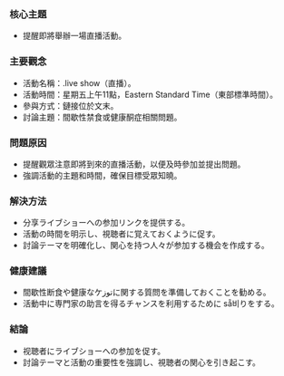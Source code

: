 ### 核心主題
- 提醒即將舉辦一場直播活動。

### 主要觀念
- 活動名稱：.live show（直播）。
- 活動時間：星期五上午11點，Eastern Standard Time（東部標準時間）。
- 參與方式：鏈接位於文末。
- 討論主題：間歇性禁食或健康酮症相關問題。

### 問題原因
- 提醒觀眾注意即將到來的直播活動，以便及時參加並提出問題。
- 強調活動的主題和時間，確保目標受眾知曉。

### 解決方法
- 分享ライブショーへの参加リンクを提供する。
- 活動の時間を明示し、視聴者に覚えておくように促す。
- 討論テーマを明確化し、関心を持つ人々が参加する機会を作成する。

### 健康建議
- 間歇性断食や健康なケتوزに関する質問を準備しておくことを勧める。
- 活動中に専門家の助言を得るチャンスを利用するために sẵ비りをする。

### 結論
- 视聴者にライブショーへの参加を促す。
- 討論テーマと活動の重要性を強調し、視聴者の関心を引き起こす。